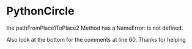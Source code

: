 # PythonCircle
the pathFromPlace1ToPlace2 Method has a NameError: is not defined.

Also look at the bottom for the comments at line 60.
Thanks for helping

